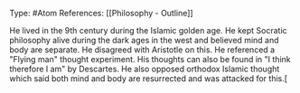 Type: #Atom 
References: [[Philosophy - Outline]]

He lived in the 9th century during the Islamic golden age. He kept Socratic philosophy alive during the dark ages in the west and believed mind and body are separate. He disagreed with Aristotle on this. He referenced a "Flying man" thought experiment. His thoughts can also be found in "I think therefore I am" by Descartes. He also opposed orthodox Islamic thought which said both mind and body are resurrected and was attacked for this.[